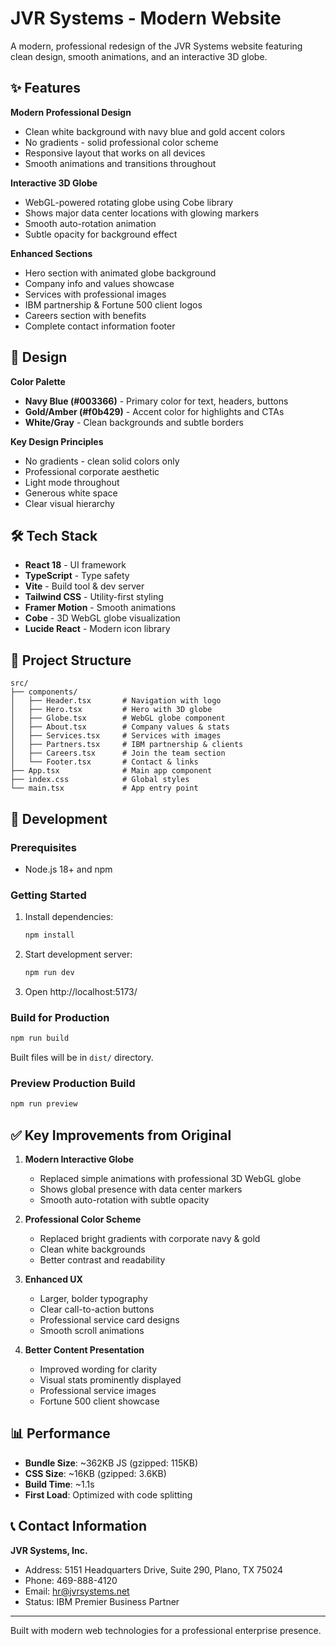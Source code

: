 # JVR Systems - Modern Website

A modern, professional redesign of the JVR Systems website featuring clean design, smooth animations, and an interactive 3D globe.

## ✨ Features

**Modern Professional Design**
- Clean white background with navy blue and gold accent colors
- No gradients - solid professional color scheme
- Responsive layout that works on all devices
- Smooth animations and transitions throughout

**Interactive 3D Globe**
- WebGL-powered rotating globe using Cobe library
- Shows major data center locations with glowing markers
- Smooth auto-rotation animation
- Subtle opacity for background effect

**Enhanced Sections**
- Hero section with animated globe background
- Company info and values showcase
- Services with professional images
- IBM partnership & Fortune 500 client logos
- Careers section with benefits
- Complete contact information footer

## 🎨 Design

**Color Palette**
- **Navy Blue (#003366)** - Primary color for text, headers, buttons
- **Gold/Amber (#f0b429)** - Accent color for highlights and CTAs
- **White/Gray** - Clean backgrounds and subtle borders

**Key Design Principles**
- No gradients - clean solid colors only
- Professional corporate aesthetic
- Light mode throughout
- Generous white space
- Clear visual hierarchy

## 🛠️ Tech Stack

- **React 18** - UI framework
- **TypeScript** - Type safety
- **Vite** - Build tool & dev server
- **Tailwind CSS** - Utility-first styling
- **Framer Motion** - Smooth animations
- **Cobe** - 3D WebGL globe visualization
- **Lucide React** - Modern icon library

## 📁 Project Structure

```
src/
├── components/
│   ├── Header.tsx       # Navigation with logo
│   ├── Hero.tsx         # Hero with 3D globe
│   ├── Globe.tsx        # WebGL globe component
│   ├── About.tsx        # Company values & stats
│   ├── Services.tsx     # Services with images
│   ├── Partners.tsx     # IBM partnership & clients
│   ├── Careers.tsx      # Join the team section
│   └── Footer.tsx       # Contact & links
├── App.tsx              # Main app component
├── index.css            # Global styles
└── main.tsx             # App entry point
```

## 🚀 Development

### Prerequisites
- Node.js 18+ and npm

### Getting Started

1. Install dependencies:
   ```bash
   npm install
   ```

2. Start development server:
   ```bash
   npm run dev
   ```

3. Open http://localhost:5173/

### Build for Production

```bash
npm run build
```

Built files will be in `dist/` directory.

### Preview Production Build

```bash
npm run preview
```

## ✅ Key Improvements from Original

1. **Modern Interactive Globe**
   - Replaced simple animations with professional 3D WebGL globe
   - Shows global presence with data center markers
   - Smooth auto-rotation with subtle opacity

2. **Professional Color Scheme**
   - Replaced bright gradients with corporate navy & gold
   - Clean white backgrounds
   - Better contrast and readability

3. **Enhanced UX**
   - Larger, bolder typography
   - Clear call-to-action buttons
   - Professional service card designs
   - Smooth scroll animations

4. **Better Content Presentation**
   - Improved wording for clarity
   - Visual stats prominently displayed
   - Professional service images
   - Fortune 500 client showcase

## 📊 Performance

- **Bundle Size**: ~362KB JS (gzipped: 115KB)
- **CSS Size**: ~16KB (gzipped: 3.6KB)
- **Build Time**: ~1.1s
- **First Load**: Optimized with code splitting

## 📞 Contact Information

**JVR Systems, Inc.**
- Address: 5151 Headquarters Drive, Suite 290, Plano, TX 75024
- Phone: 469-888-4120
- Email: hr@jvrsystems.net
- Status: IBM Premier Business Partner

---

Built with modern web technologies for a professional enterprise presence.
